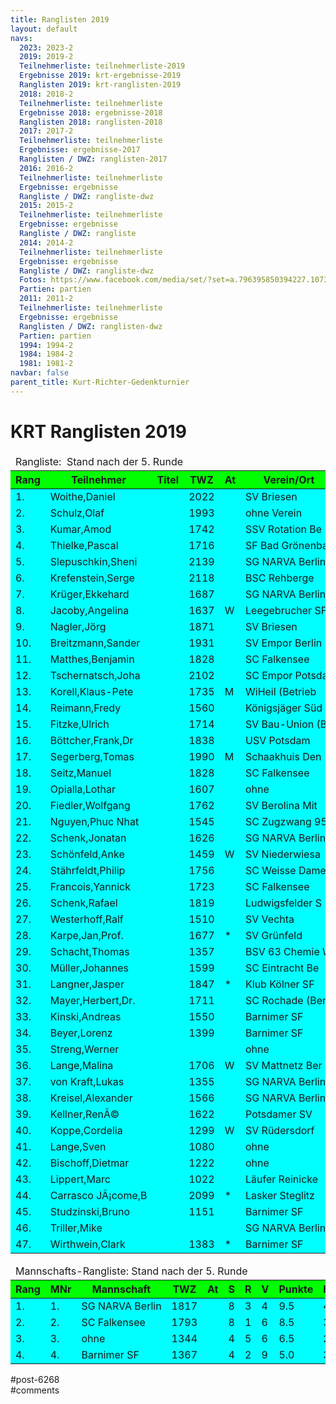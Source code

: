 ```yaml
---
title: Ranglisten 2019 
layout: default
navs:
  2023: 2023-2
  2019: 2019-2
  Teilnehmerliste: teilnehmerliste-2019
  Ergebnisse 2019: krt-ergebnisse-2019
  Ranglisten 2019: krt-ranglisten-2019
  2018: 2018-2
  Teilnehmerliste: teilnehmerliste
  Ergebnisse 2018: ergebnisse-2018
  Ranglisten 2018: ranglisten-2018
  2017: 2017-2
  Teilnehmerliste: teilnehmerliste
  Ergebnisse: ergebnisse-2017
  Ranglisten / DWZ: ranglisten-2017
  2016: 2016-2
  Teilnehmerliste: teilnehmerliste
  Ergebnisse: ergebnisse
  Rangliste / DWZ: rangliste-dwz
  2015: 2015-2
  Teilnehmerliste: teilnehmerliste
  Ergebnisse: ergebnisse
  Rangliste / DWZ: rangliste
  2014: 2014-2
  Teilnehmerliste: teilnehmerliste
  Ergebnisse: ergebnisse
  Rangliste / DWZ: rangliste-dwz
  Fotos: https://www.facebook.com/media/set/?set=a.796395850394227.1073741841.214119148621903&type=1
  Partien: partien
  2011: 2011-2
  Teilnehmerliste: teilnehmerliste
  Ergebnisse: ergebnisse
  Ranglisten / DWZ: ranglisten-dwz
  Partien: partien
  1994: 1994-2
  1984: 1984-2
  1981: 1981-2
navbar: false
parent_title: Kurt-Richter-Gedenkturnier
---
```

<div class="post-6268 page type-page status-publish hentry" id="post-6268">
<h1 class="entry-title">KRT Ranglisten 2019</h1>
<div class="entry-content">
<table class="clean swiss footable">
<thead>
<tr>
<td colspan="13">Rangliste:  Stand nach der 5. Runde</td>
</tr>
<tr bgcolor="#00ff00">
<th>Rang</th>
<th>Teilnehmer</th>
<th>Titel</th>
<th>TWZ</th>
<th>At</th>
<th>Verein/Ort</th>
<th>Land</th>
<th>S</th>
<th>R</th>
<th>V</th>
<th>Punkte</th>
<th>Buchh</th>
<th>BuSumm</th>
</tr>
</thead>
<tbody>
<tr bgcolor="#00ffff">
<td>1.</td>
<td>Woithe,Daniel</td>
<td></td>
<td>2022</td>
<td></td>
<td>SV Briesen</td>
<td>GER</td>
<td>4</td>
<td>1</td>
<td>0</td>
<td>4.5</td>
<td>16.0</td>
<td>79.5</td>
</tr>
<tr bgcolor="#00ffff">
<td>2.</td>
<td>Schulz,Olaf</td>
<td></td>
<td>1993</td>
<td></td>
<td>ohne Verein</td>
<td>GER</td>
<td>4</td>
<td>1</td>
<td>0</td>
<td>4.5</td>
<td>14.5</td>
<td>74.5</td>
</tr>
<tr bgcolor="#00ffff">
<td>3.</td>
<td>Kumar,Amod</td>
<td></td>
<td>1742</td>
<td></td>
<td>SSV Rotation Be</td>
<td>SWE</td>
<td>4</td>
<td>0</td>
<td>1</td>
<td>4.0</td>
<td>13.0</td>
<td>72.0</td>
</tr>
<tr bgcolor="#00ffff">
<td>4.</td>
<td>Thielke,Pascal</td>
<td></td>
<td>1716</td>
<td></td>
<td>SF Bad Grönenba</td>
<td>GER</td>
<td>4</td>
<td>0</td>
<td>1</td>
<td>4.0</td>
<td>10.5</td>
<td>74.5</td>
</tr>
<tr bgcolor="#00ffff">
<td>5.</td>
<td>Slepuschkin,Sheni</td>
<td></td>
<td>2139</td>
<td></td>
<td>SG NARVA Berlin</td>
<td>RUS</td>
<td>3</td>
<td>1</td>
<td>1</td>
<td>3.5</td>
<td>16.5</td>
<td>69.5</td>
</tr>
<tr bgcolor="#00ffff">
<td>6.</td>
<td>Krefenstein,Serge</td>
<td></td>
<td>2118</td>
<td></td>
<td>BSC Rehberge</td>
<td>GER</td>
<td>2</td>
<td>3</td>
<td>0</td>
<td>3.5</td>
<td>14.0</td>
<td>73.0</td>
</tr>
<tr bgcolor="#00ffff">
<td>7.</td>
<td>Krüger,Ekkehard</td>
<td></td>
<td>1687</td>
<td></td>
<td>SG NARVA Berlin</td>
<td>GER</td>
<td>3</td>
<td>1</td>
<td>1</td>
<td>3.5</td>
<td>13.5</td>
<td>72.0</td>
</tr>
<tr bgcolor="#00ffff">
<td>8.</td>
<td>Jacoby,Angelina</td>
<td></td>
<td>1637</td>
<td>W</td>
<td>Leegebrucher SF</td>
<td>GER</td>
<td>3</td>
<td>1</td>
<td>1</td>
<td>3.5</td>
<td>12.0</td>
<td>65.5</td>
</tr>
<tr bgcolor="#00ffff">
<td>9.</td>
<td>Nagler,Jörg</td>
<td></td>
<td>1871</td>
<td></td>
<td>SV Briesen</td>
<td>GER</td>
<td>3</td>
<td>1</td>
<td>1</td>
<td>3.5</td>
<td>11.5</td>
<td>67.5</td>
</tr>
<tr bgcolor="#00ffff">
<td>10.</td>
<td>Breitzmann,Sander</td>
<td></td>
<td>1931</td>
<td></td>
<td>SV Empor Berlin</td>
<td>GER</td>
<td>2</td>
<td>2</td>
<td>1</td>
<td>3.0</td>
<td>18.0</td>
<td>66.0</td>
</tr>
<tr bgcolor="#00ffff">
<td>11.</td>
<td>Matthes,Benjamin</td>
<td></td>
<td>1828</td>
<td></td>
<td>SC Falkensee</td>
<td>GER</td>
<td>3</td>
<td>0</td>
<td>2</td>
<td>3.0</td>
<td>16.0</td>
<td>66.0</td>
</tr>
<tr bgcolor="#00ffff">
<td>12.</td>
<td>Tschernatsch,Joha</td>
<td></td>
<td>2102</td>
<td></td>
<td>SC Empor Potsda</td>
<td>GER</td>
<td>3</td>
<td>0</td>
<td>2</td>
<td>3.0</td>
<td>15.5</td>
<td>69.5</td>
</tr>
<tr bgcolor="#00ffff">
<td>13.</td>
<td>Korell,Klaus-Pete</td>
<td></td>
<td>1735</td>
<td>M</td>
<td>WiHeil (Betrieb</td>
<td>GER</td>
<td>2</td>
<td>2</td>
<td>1</td>
<td>3.0</td>
<td>13.0</td>
<td>66.0</td>
</tr>
<tr bgcolor="#00ffff">
<td>14.</td>
<td>Reimann,Fredy</td>
<td></td>
<td>1560</td>
<td></td>
<td>Königsjäger Süd</td>
<td>GER</td>
<td>2</td>
<td>2</td>
<td>1</td>
<td>3.0</td>
<td>13.0</td>
<td>62.5</td>
</tr>
<tr bgcolor="#00ffff">
<td>15.</td>
<td>Fitzke,Ulrich</td>
<td></td>
<td>1714</td>
<td></td>
<td>SV Bau-Union (B</td>
<td>GER</td>
<td>2</td>
<td>2</td>
<td>1</td>
<td>3.0</td>
<td>13.0</td>
<td>59.0</td>
</tr>
<tr bgcolor="#00ffff">
<td>16.</td>
<td>Böttcher,Frank,Dr</td>
<td></td>
<td>1838</td>
<td></td>
<td>USV Potsdam</td>
<td>GER</td>
<td>2</td>
<td>2</td>
<td>1</td>
<td>3.0</td>
<td>11.5</td>
<td>66.5</td>
</tr>
<tr bgcolor="#00ffff">
<td>17.</td>
<td>Segerberg,Tomas</td>
<td></td>
<td>1990</td>
<td>M</td>
<td>Schaakhuis Den</td>
<td>SWE</td>
<td>3</td>
<td>0</td>
<td>2</td>
<td>3.0</td>
<td>11.5</td>
<td>66.0</td>
</tr>
<tr bgcolor="#00ffff">
<td>18.</td>
<td>Seitz,Manuel</td>
<td></td>
<td>1828</td>
<td></td>
<td>SC Falkensee</td>
<td>GER</td>
<td>3</td>
<td>0</td>
<td>2</td>
<td>3.0</td>
<td>9.5</td>
<td>65.5</td>
</tr>
<tr bgcolor="#00ffff">
<td>19.</td>
<td>Opialla,Lothar</td>
<td></td>
<td>1607</td>
<td></td>
<td>ohne</td>
<td>GER</td>
<td>2</td>
<td>2</td>
<td>1</td>
<td>3.0</td>
<td>8.0</td>
<td>63.5</td>
</tr>
<tr bgcolor="#00ffff">
<td>20.</td>
<td>Fiedler,Wolfgang</td>
<td></td>
<td>1762</td>
<td></td>
<td>SV Berolina Mit</td>
<td>GER</td>
<td>2</td>
<td>1</td>
<td>2</td>
<td>2.5</td>
<td>16.0</td>
<td>67.0</td>
</tr>
<tr bgcolor="#00ffff">
<td>21.</td>
<td>Nguyen,Phuc Nhat</td>
<td></td>
<td>1545</td>
<td></td>
<td>SC Zugzwang 95</td>
<td>GER</td>
<td>2</td>
<td>1</td>
<td>2</td>
<td>2.5</td>
<td>14.5</td>
<td>63.0</td>
</tr>
<tr bgcolor="#00ffff">
<td>22.</td>
<td>Schenk,Jonatan</td>
<td></td>
<td>1626</td>
<td></td>
<td>SG NARVA Berlin</td>
<td>GER</td>
<td>2</td>
<td>1</td>
<td>2</td>
<td>2.5</td>
<td>14.0</td>
<td>60.5</td>
</tr>
<tr bgcolor="#00ffff">
<td>23.</td>
<td>Schönfeld,Anke</td>
<td></td>
<td>1459</td>
<td>W</td>
<td>SV Niederwiesa</td>
<td>GER</td>
<td>2</td>
<td>1</td>
<td>2</td>
<td>2.5</td>
<td>14.0</td>
<td>57.5</td>
</tr>
<tr bgcolor="#00ffff">
<td>24.</td>
<td>Stährfeldt,Philip</td>
<td></td>
<td>1756</td>
<td></td>
<td>SC Weisse Dame</td>
<td>GER</td>
<td>2</td>
<td>1</td>
<td>2</td>
<td>2.5</td>
<td>13.0</td>
<td>68.5</td>
</tr>
<tr bgcolor="#00ffff">
<td>25.</td>
<td>Francois,Yannick</td>
<td></td>
<td>1723</td>
<td></td>
<td>SC Falkensee</td>
<td>GER</td>
<td>2</td>
<td>1</td>
<td>2</td>
<td>2.5</td>
<td>12.0</td>
<td>57.5</td>
</tr>
<tr bgcolor="#00ffff">
<td>26.</td>
<td>Schenk,Rafael</td>
<td></td>
<td>1819</td>
<td></td>
<td>Ludwigsfelder S</td>
<td>GER</td>
<td>2</td>
<td>1</td>
<td>2</td>
<td>2.5</td>
<td>11.5</td>
<td>65.5</td>
</tr>
<tr bgcolor="#00ffff">
<td>27.</td>
<td>Westerhoff,Ralf</td>
<td></td>
<td>1510</td>
<td></td>
<td>SV Vechta</td>
<td>GER</td>
<td>2</td>
<td>1</td>
<td>2</td>
<td>2.5</td>
<td>11.0</td>
<td>62.0</td>
</tr>
<tr bgcolor="#00ffff">
<td>28.</td>
<td>Karpe,Jan,Prof.</td>
<td></td>
<td>1677</td>
<td>*</td>
<td>SV Grünfeld</td>
<td>GER</td>
<td>1</td>
<td>2</td>
<td>1</td>
<td>2.0</td>
<td>15.0</td>
<td>47.5</td>
</tr>
<tr bgcolor="#00ffff">
<td>29.</td>
<td>Schacht,Thomas</td>
<td></td>
<td>1357</td>
<td></td>
<td>BSV 63 Chemie W</td>
<td>GER</td>
<td>2</td>
<td>0</td>
<td>3</td>
<td>2.0</td>
<td>14.0</td>
<td>62.0</td>
</tr>
<tr bgcolor="#00ffff">
<td>30.</td>
<td>Müller,Johannes</td>
<td></td>
<td>1599</td>
<td></td>
<td>SC Eintracht Be</td>
<td>GER</td>
<td>2</td>
<td>0</td>
<td>3</td>
<td>2.0</td>
<td>14.0</td>
<td>55.0</td>
</tr>
<tr bgcolor="#00ffff">
<td>31.</td>
<td>Langner,Jasper</td>
<td></td>
<td>1847</td>
<td>*</td>
<td>Klub Kölner SF</td>
<td>GER</td>
<td>1</td>
<td>2</td>
<td>1</td>
<td>2.0</td>
<td>13.0</td>
<td>49.5</td>
</tr>
<tr bgcolor="#00ffff">
<td>32.</td>
<td>Mayer,Herbert,Dr.</td>
<td></td>
<td>1711</td>
<td></td>
<td>SC Rochade (Ber</td>
<td>GER</td>
<td>1</td>
<td>2</td>
<td>2</td>
<td>2.0</td>
<td>12.5</td>
<td>65.0</td>
</tr>
<tr bgcolor="#00ffff">
<td>33.</td>
<td>Kinski,Andreas</td>
<td></td>
<td>1550</td>
<td></td>
<td>Barnimer SF</td>
<td>GER</td>
<td>1</td>
<td>2</td>
<td>2</td>
<td>2.0</td>
<td>12.0</td>
<td>58.0</td>
</tr>
<tr bgcolor="#00ffff">
<td>34.</td>
<td>Beyer,Lorenz</td>
<td></td>
<td>1399</td>
<td></td>
<td>Barnimer SF</td>
<td>GER</td>
<td>2</td>
<td>0</td>
<td>3</td>
<td>2.0</td>
<td>12.0</td>
<td>56.5</td>
</tr>
<tr bgcolor="#00ffff">
<td>35.</td>
<td>Streng,Werner</td>
<td></td>
<td></td>
<td></td>
<td>ohne</td>
<td>GER</td>
<td>1</td>
<td>2</td>
<td>2</td>
<td>2.0</td>
<td>9.5</td>
<td>54.0</td>
</tr>
<tr bgcolor="#00ffff">
<td>36.</td>
<td>Lange,Malina</td>
<td></td>
<td>1706</td>
<td>W</td>
<td>SV Mattnetz Ber</td>
<td>GER</td>
<td>1</td>
<td>1</td>
<td>3</td>
<td>1.5</td>
<td>14.0</td>
<td>53.5</td>
</tr>
<tr bgcolor="#00ffff">
<td>37.</td>
<td>von Kraft,Lukas</td>
<td></td>
<td>1355</td>
<td></td>
<td>SG NARVA Berlin</td>
<td>GER</td>
<td>1</td>
<td>1</td>
<td>3</td>
<td>1.5</td>
<td>14.0</td>
<td>53.0</td>
</tr>
<tr bgcolor="#00ffff">
<td>38.</td>
<td>Kreisel,Alexander</td>
<td></td>
<td>1566</td>
<td></td>
<td>SG NARVA Berlin</td>
<td>GER</td>
<td>1</td>
<td>1</td>
<td>3</td>
<td>1.5</td>
<td>12.0</td>
<td>63.0</td>
</tr>
<tr bgcolor="#00ffff">
<td>39.</td>
<td>Kellner,RenÃ©</td>
<td></td>
<td>1622</td>
<td></td>
<td>Potsdamer SV</td>
<td>GER</td>
<td>1</td>
<td>1</td>
<td>3</td>
<td>1.5</td>
<td>10.0</td>
<td>57.0</td>
</tr>
<tr bgcolor="#00ffff">
<td>40.</td>
<td>Koppe,Cordelia</td>
<td></td>
<td>1299</td>
<td>W</td>
<td>SV Rüdersdorf</td>
<td>GER</td>
<td>1</td>
<td>1</td>
<td>3</td>
<td>1.5</td>
<td>9.5</td>
<td>58.5</td>
</tr>
<tr bgcolor="#00ffff">
<td>41.</td>
<td>Lange,Sven</td>
<td></td>
<td>1080</td>
<td></td>
<td>ohne</td>
<td>GER</td>
<td>1</td>
<td>1</td>
<td>3</td>
<td>1.5</td>
<td>8.5</td>
<td>50.5</td>
</tr>
<tr bgcolor="#00ffff">
<td>42.</td>
<td>Bischoff,Dietmar</td>
<td></td>
<td>1222</td>
<td></td>
<td>ohne</td>
<td>GER</td>
<td>1</td>
<td>1</td>
<td>3</td>
<td>1.5</td>
<td>7.0</td>
<td>53.5</td>
</tr>
<tr bgcolor="#00ffff">
<td>43.</td>
<td>Lippert,Marc</td>
<td></td>
<td>1022</td>
<td></td>
<td>Läufer Reinicke</td>
<td>GER</td>
<td>1</td>
<td>0</td>
<td>4</td>
<td>1.0</td>
<td>12.5</td>
<td>53.0</td>
</tr>
<tr bgcolor="#00ffff">
<td>44.</td>
<td>Carrasco JÃ¡come,B</td>
<td></td>
<td>2099</td>
<td>*</td>
<td>Lasker Steglitz</td>
<td>ECU</td>
<td>1</td>
<td>0</td>
<td>2</td>
<td>1.0</td>
<td>12.5</td>
<td>40.0</td>
</tr>
<tr bgcolor="#00ffff">
<td>45.</td>
<td>Studzinski,Bruno</td>
<td></td>
<td>1151</td>
<td></td>
<td>Barnimer SF</td>
<td>–</td>
<td>1</td>
<td>0</td>
<td>4</td>
<td>1.0</td>
<td>11.5</td>
<td>57.0</td>
</tr>
<tr bgcolor="#00ffff">
<td>46.</td>
<td>Triller,Mike</td>
<td></td>
<td></td>
<td></td>
<td>SG NARVA Berlin</td>
<td>GER</td>
<td>1</td>
<td>0</td>
<td>2</td>
<td>1.0</td>
<td>9.0</td>
<td>33.5</td>
</tr>
<tr bgcolor="#00ffff">
<td>47.</td>
<td>Wirthwein,Clark</td>
<td></td>
<td>1383</td>
<td>*</td>
<td>Barnimer SF</td>
<td>GER</td>
<td>0</td>
<td>0</td>
<td>1</td>
<td>0.0</td>
<td>9.5</td>
<td>14.0</td>
</tr>
</tbody>
</table>
<table class="clean swiss footable">
<thead>
<tr>
<td colspan="13">Mannschafts-Rangliste: Stand nach der 5. Runde</td>
</tr>
<tr bgcolor="#00ff00">
<th>Rang</th>
<th>MNr</th>
<th>Mannschaft</th>
<th>TWZ</th>
<th>At</th>
<th>S</th>
<th>R</th>
<th>V</th>
<th>Punkte</th>
<th>Buchh</th>
<th>BuSumm</th>
</tr>
</thead>
<tbody>
<tr bgcolor="#00ffff">
<td>1.</td>
<td>1.</td>
<td>SG NARVA Berlin</td>
<td>1817</td>
<td></td>
<td>8</td>
<td>3</td>
<td>4</td>
<td>9.5</td>
<td>44.0</td>
<td>202.0</td>
</tr>
<tr bgcolor="#00ffff">
<td>2.</td>
<td>2.</td>
<td>SC Falkensee</td>
<td>1793</td>
<td></td>
<td>8</td>
<td>1</td>
<td>6</td>
<td>8.5</td>
<td>37.5</td>
<td>189.0</td>
</tr>
<tr bgcolor="#00ffff">
<td>3.</td>
<td>3.</td>
<td>ohne</td>
<td>1344</td>
<td></td>
<td>4</td>
<td>5</td>
<td>6</td>
<td>6.5</td>
<td>26.0</td>
<td>168.0</td>
</tr>
<tr bgcolor="#00ffff">
<td>4.</td>
<td>4.</td>
<td>Barnimer SF</td>
<td>1367</td>
<td></td>
<td>4</td>
<td>2</td>
<td>9</td>
<td>5.0</td>
<td>35.5</td>
<td>171.5</td>
</tr>
</tbody>
</table>
</div><!-- .entry-content -->
</div> #post-6268 
<div id="comments">
</div> #comments 
